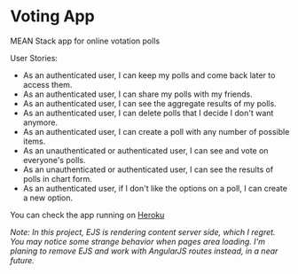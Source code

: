 # Voting App
MEAN Stack app for online votation polls

User Stories:
* As an authenticated user, I can keep my polls and come back later to access them.
* As an authenticated user, I can share my polls with my friends.
* As an authenticated user, I can see the aggregate results of my polls.
* As an authenticated user, I can delete polls that I decide I don't want anymore.
* As an authenticated user, I can create a poll with any number of possible items.
* As an unauthenticated or authenticated user, I can see and vote on everyone's polls.
* As an unauthenticated or authenticated user, I can see the results of polls in chart form. 
* As an authenticated user, if I don't like the options on a poll, I can create a new option.

You can check the app running on [Heroku](http://sheltered-harbor-60080.herokuapp.com/)

*Note: In this project, EJS is rendering content server side, which I regret. You may notice some strange behavior when pages area loading. I'm planing to remove EJS and work with AngularJS routes instead, in a near future.*